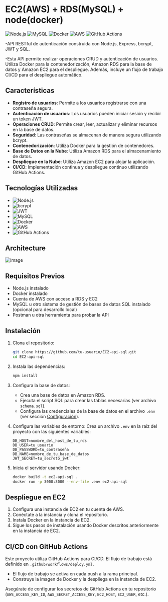 # EC2(AWS) + RDS(MySQL) + node(docker) 

![Node.js](https://img.shields.io/badge/Node.js-339933?style=for-the-badge&logo=node.js&logoColor=white)
![MySQL](https://img.shields.io/badge/MySQL-4479A1?style=for-the-badge&logo=mysql&logoColor=white)
![Docker](https://img.shields.io/badge/Docker-2496ED?style=for-the-badge&logo=docker&logoColor=white)
![AWS](https://img.shields.io/badge/AWS-FF9900?style=for-the-badge&logo=amazon-aws&logoColor=white)
![GitHub Actions](https://img.shields.io/badge/GitHub_Actions-2088FF?style=for-the-badge&logo=github-actions&logoColor=white)

-API RESTful de autenticación construida con Node.js, Express, bcrypt, JWT y SQL.

-Esta API permite realizar operaciones CRUD y autenticación de usuarios. Utiliza Docker para la contenedorización, Amazon RDS para la base de datos y Amazon EC2 para el despliegue. Además, incluye un flujo de trabajo CI/CD para el despliegue automático.

## Características

- **Registro de usuarios**: Permite a los usuarios registrarse con una contraseña segura.
- **Autenticación de usuarios**: Los usuarios pueden iniciar sesión y recibir un token JWT.
- **Operaciones CRUD**: Permite crear, leer, actualizar y eliminar recursos en la base de datos.
- **Seguridad**: Las contraseñas se almacenan de manera segura utilizando bcrypt.
- **Contenedorización**: Utiliza Docker para la gestión de contenedores.
- **Base de Datos en la Nube**: Utiliza Amazon RDS para el almacenamiento de datos.
- **Despliegue en la Nube**: Utiliza Amazon EC2 para alojar la aplicación.
- **CI/CD**: Implementación continua y despliegue continuo utilizando GitHub Actions.
  

## Tecnologías Utilizadas

- ![Node.js](https://img.shields.io/badge/Node.js-339933?style=for-the-badge&logo=node.js&logoColor=white) 
- ![bcrypt](https://img.shields.io/badge/bcrypt-3C3C3D?style=for-the-badge&logo=lock&logoColor=white) 
- ![JWT](https://img.shields.io/badge/JWT-000000?style=for-the-badge&logo=json-web-tokens&logoColor=white) 
- ![MySQL](https://img.shields.io/badge/MySQL-4479A1?style=for-the-badge&logo=mysql&logoColor=white) 
- ![Docker](https://img.shields.io/badge/Docker-2496ED?style=for-the-badge&logo=docker&logoColor=white) 
- ![AWS](https://img.shields.io/badge/AWS-FF9900?style=for-the-badge&logo=amazon-aws&logoColor=white)
- ![GitHub Actions](https://img.shields.io/badge/GitHub_Actions-2088FF?style=for-the-badge&logo=github-actions&logoColor=white) 

## Architecture
![image](https://github.com/user-attachments/assets/436db18b-34ea-4815-9ec9-940f53a58ce0)


## Requisitos Previos

- Node.js instalado
- Docker instalado
- Cuenta de AWS con acceso a RDS y EC2
- MySQL u otro sistema de gestión de bases de datos SQL instalado (opcional para desarrollo local)
- Postman u otra herramienta para probar la API

## Instalación

1. Clona el repositorio:
    ```bash
    git clone https://github.com/tu-usuario/EC2-api-sql.git
    cd EC2-api-sql
    ```

2. Instala las dependencias:
    ```bash
    npm install
    ```

3. Configura la base de datos:
    - Crea una base de datos en Amazon RDS.
    - Ejecuta el script SQL para crear las tablas necesarias (ver archivo `schema.sql`).
    - Configura las credenciales de la base de datos en el archivo `.env` (ver sección [Configuración](#configuración)).

4. Configura las variables de entorno:
    Crea un archivo `.env` en la raíz del proyecto con las siguientes variables:
    ```env
    DB_HOST=nombre_del_host_de_tu_rds
    DB_USER=tu_usuario
    DB_PASSWORD=tu_contraseña
    DB_NAME=nombre_de_tu_base_de_datos
    JWT_SECRET=tu_secreto_jwt
    ```

5. Inicia el servidor usando Docker:
    ```bash
    docker build -t ec2-api-sql .
    docker run -p 3000:3000 --env-file .env ec2-api-sql
    ```

## Despliegue en EC2

1. Configura una instancia de EC2 en tu cuenta de AWS.
2. Conéctate a la instancia y clona el repositorio.
3. Instala Docker en la instancia de EC2.
4. Sigue los pasos de instalación usando Docker descritos anteriormente en la instancia de EC2.

## CI/CD con GitHub Actions

Este proyecto utiliza GitHub Actions para CI/CD. El flujo de trabajo está definido en `.github/workflows/deploy.yml`.

- El flujo de trabajo se activa en cada push a la rama principal.
- Construye la imagen de Docker y la despliega en la instancia de EC2.

Asegúrate de configurar los secretos de GitHub Actions en tu repositorio (`AWS_ACCESS_KEY_ID`, `AWS_SECRET_ACCESS_KEY`, `EC2_HOST`, `EC2_USER`, etc.).


